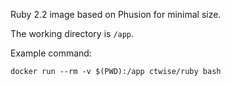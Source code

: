Ruby 2.2 image based on Phusion for minimal size.

The working directory is `/app`.

Example command:

    docker run --rm -v $(PWD):/app ctwise/ruby bash

